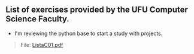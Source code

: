 ## List of exercises provided by the UFU Computer Science Faculty.
- I'm reviewing the python base to start a study with projects.
> File: [ListaC01.pdf](https://github.com/SabrinaRoses/Python_Review/files/9900343/ListaC01.pdf)
